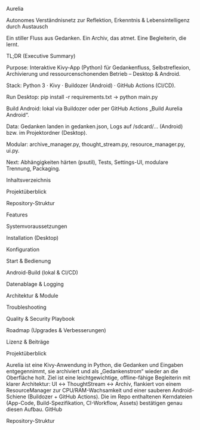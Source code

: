 Aurelia

Autonomes Verständnisnetz zur Reflektion, Erkenntnis & Lebensintelligenz durch Austausch

Ein stiller Fluss aus Gedanken. Ein Archiv, das atmet.
Eine Begleiterin, die lernt.

TL;DR (Executive Summary)

Purpose: Interaktive Kivy-App (Python) für Gedankenfluss, Selbstreflexion, Archivierung und ressourcenschonenden Betrieb – Desktop & Android.

Stack: Python 3 · Kivy · Buildozer (Android) · GitHub Actions (CI/CD).

Run Desktop: pip install -r requirements.txt → python main.py

Build Android: lokal via Buildozer oder per GitHub Actions „Build Aurelia Android“.

Data: Gedanken landen in gedanken.json, Logs auf /sdcard/... (Android) bzw. im Projektordner (Desktop).

Modular: archive_manager.py, thought_stream.py, resource_manager.py, ui.py.

Next: Abhängigkeiten härten (psutil), Tests, Settings-UI, modulare Trennung, Packaging.

Inhaltsverzeichnis

Projektüberblick

Repository-Struktur

Features

Systemvoraussetzungen

Installation (Desktop)

Konfiguration

Start & Bedienung

Android-Build (lokal & CI/CD)

Datenablage & Logging

Architektur & Module

Troubleshooting

Quality & Security Playbook

Roadmap (Upgrades & Verbesserungen)

Lizenz & Beiträge

Projektüberblick

Aurelia ist eine Kivy-Anwendung in Python, die Gedanken und Eingaben entgegennimmt, sie archiviert und als „Gedankenstrom“ wieder an die Oberfläche holt. Ziel ist eine leichtgewichtige, offline-fähige Begleiterin mit klarer Architektur: UI ↔ ThoughtStream ↔ Archiv, flankiert von einem ResourceManager zur CPU/RAM-Wachsamkeit und einer sauberen Android-Schiene (Buildozer + GitHub Actions).
Die im Repo enthaltenen Kerndateien (App-Code, Build-Spezifikation, CI-Workflow, Assets) bestätigen genau diesen Aufbau. 
GitHub

Repository-Struktur
